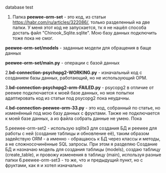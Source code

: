 database test
1. Папка **peewee-orm-set** - это код, из статьи https://habr.com/ru/articles/322086/, только разделенный
на две папки. У меня этот код не запускается, тк я не нашёл способа достать файл "Chinook_Sqlite.sqlite".
Мою базу данных подключить тоже пока не смог.

**peewee-orm-set/models** - заданные модели для обращения в баще данных

**peewee-orm-set/main.py** - операции с базой данных

2.**bd-connection-psychopg2-WORKING.py** - изначальный код с созданием базы данных, работающий, но не использующий ОРМ.

3.**bd-connection-psychopg2-orm-FAILED.py** - psycopg2 в отличие от peewee подключается к моей базе данных,
но моя попытки адаптировать код из статьи под psycopg2 пока неудачны.

4.**bd-connection-peewee-orm-33.py** - это код, собранный по статье, но изменённый под мою базу данных с фруктами.
Также не подключается к моей базе данных, а из файла собрать данные не умею. Пока

5.peewee-orm-set2 - использую sqlite3 для создания БД и peewee для работы с ней
(создание таблицы и обновление её), таким образом задействую ORM - а именно - 
обращаюсь к БД через классы и методы, а не сложносочинённые SQL запросы.
При этом я разделяю Создание БД и назначаю модель для создания таблицы (models), создаю таблицу (create_table), 
и провожу изменения в таблицу (main), используя разные папки
6.peewee-orm-set3 - то же, что и предыдущий пункт, но с фруктами, как я и хотел изначально
